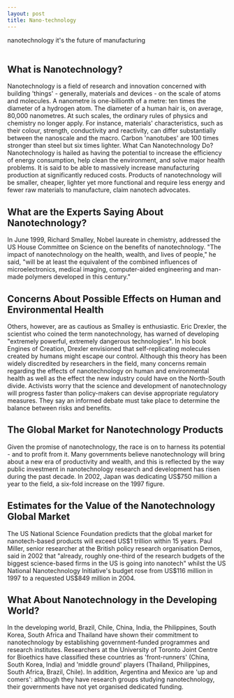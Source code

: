 ```yaml
---
layout: post
title: Nano-technology
---
```



<div class="message">
  nanotechnology it's the future of manufacturing
</div>
<br>


## **What is Nanotechnology?**
Nanotechnology is a field of research and innovation concerned with building 'things' - generally, materials and devices - on the scale of atoms and molecules. A nanometre is one-billionth of a metre: ten times the diameter of a hydrogen atom. The diameter of a human hair is, on average, 80,000 nanometres. At such scales, the ordinary rules of physics and chemistry no longer apply. For instance, materials' characteristics, such as their colour, strength, conductivity and reactivity, can differ substantially between the nanoscale and the macro. Carbon 'nanotubes' are 100 times stronger than steel but six times lighter.
What Can Nanotechnology Do?
Nanotechnology is hailed as having the potential to increase the efficiency of energy consumption, help clean the environment, and solve major health problems. It is said to be able to massively increase manufacturing production at significantly reduced costs. Products of nanotechnology will be smaller, cheaper, lighter yet more functional and require less energy and fewer raw materials to manufacture, claim nanotech advocates.

## What are the Experts Saying About Nanotechnology?
In June 1999, Richard Smalley, Nobel laureate in chemistry, addressed the US House Committee on Science on the benefits of nanotechnology. "The impact of nanotechnology on the health, wealth, and lives of people," he said, "will be at least the equivalent of the combined influences of microelectronics, medical imaging, computer-aided engineering and man-made polymers developed in this century."

## Concerns About Possible Effects on Human and Environmental Health
Others, however, are as cautious as Smalley is enthusiastic. Eric Drexler, the scientist who coined the term nanotechnology, has warned of developing "extremely powerful, extremely dangerous technologies". In his book Engines of Creation, Drexler envisioned that self-replicating molecules created by humans might escape our control. Although this theory has been widely discredited by researchers in the field, many concerns remain regarding the effects of nanotechnology on human and environmental health as well as the effect the new industry could have on the North-South divide. Activists worry that the science and development of nanotechnology will progress faster than policy-makers can devise appropriate regulatory measures. They say an informed debate must take place to determine the balance between risks and benefits.

## The Global Market for Nanotechnology Products
Given the promise of nanotechnology, the race is on to harness its potential - and to profit from it. Many governments believe nanotechnology will bring about a new era of productivity and wealth, and this is reflected by the way public investment in nanotechnology research and development has risen during the past decade. In 2002, Japan was dedicating US$750 million a year to the field, a six-fold increase on the 1997 figure.

## Estimates for the Value of the Nanotechnology Global Market
The US National Science Foundation predicts that the global market for nanotech-based products will exceed US$1 trillion within 15 years. Paul Miller, senior researcher at the British policy research organisation Demos, said in 2002 that "already, roughly one-third of the research budgets of the biggest science-based firms in the US is going into nanotech" whilst the US National Nanotechnology Initiative's budget rose from US$116 million in 1997 to a requested US$849 million in 2004.

## What About Nanotechnology in the Developing World?
In the developing world, Brazil, Chile, China, India, the Philippines, South Korea, South Africa and Thailand have shown their commitment to nanotechnology by establishing government-funded programmes and research institutes. Researchers at the University of Toronto Joint Centre for Bioethics have classified these countries as 'front-runners' (China, South Korea, India) and 'middle ground' players (Thailand, Philippines, South Africa, Brazil, Chile). In addition, Argentina and Mexico are 'up and comers': although they have research groups studying nanotechnology, their governments have not yet organised dedicated funding.